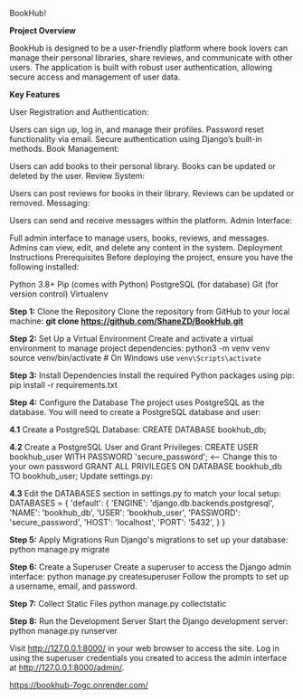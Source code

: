 BookHub!

**Project Overview**

BookHub is designed to be a user-friendly platform where book lovers can manage their personal libraries, share reviews, and communicate with other users. The application is built with robust user authentication, allowing secure access and management of user data.

**Key Features**

User Registration and Authentication:

Users can sign up, log in, and manage their profiles.
Password reset functionality via email.
Secure authentication using Django’s built-in methods.
Book Management:

Users can add books to their personal library.
Books can be updated or deleted by the user.
Review System:

Users can post reviews for books in their library.
Reviews can be updated or removed.
Messaging:

Users can send and receive messages within the platform.
Admin Interface:

Full admin interface to manage users, books, reviews, and messages.
Admins can view, edit, and delete any content in the system.
Deployment Instructions
Prerequisites
Before deploying the project, ensure you have the following installed:

Python 3.8+
Pip (comes with Python)
PostgreSQL (for database)
Git (for version control)
Virtualenv 

**Step 1:**
Clone the Repository
Clone the repository from GitHub to your local machine:
**git clone https://github.com/ShaneZD/BookHub.git**

**Step 2:**
Set Up a Virtual Environment
Create and activate a virtual environment to manage project dependencies:
python3 -m venv venv
source venv/bin/activate  # On Windows use `venv\Scripts\activate`

**Step 3:** Install Dependencies
Install the required Python packages using pip:
pip install -r requirements.txt

**Step 4:** Configure the Database
The project uses PostgreSQL as the database. You will need to create a PostgreSQL database and user:

**4.1** Create a PostgreSQL Database:
CREATE DATABASE bookhub_db;

**4.2** Create a PostgreSQL User and Grant Privileges:
CREATE USER bookhub_user WITH PASSWORD 'secure_password'; <-- Change this to your own password
GRANT ALL PRIVILEGES ON DATABASE bookhub_db TO bookhub_user;
Update settings.py:

**4.3** Edit the DATABASES section in settings.py to match your local setup:
DATABASES = {
    'default': {
        'ENGINE': 'django.db.backends.postgresql',
        'NAME': 'bookhub_db',
        'USER': 'bookhub_user',
        'PASSWORD': 'secure_password',
        'HOST': 'localhost',
        'PORT': '5432',
    }
}

**Step 5:** Apply Migrations
Run Django's migrations to set up your database:
python manage.py migrate


**Step 6:** Create a Superuser
Create a superuser to access the Django admin interface:
python manage.py createsuperuser
Follow the prompts to set up a username, email, and password.

**Step 7:** Collect Static Files
python manage.py collectstatic

**Step 8:** Run the Development Server
Start the Django development server:
python manage.py runserver

Visit http://127.0.0.1:8000/ in your web browser to access the site. Log in using the superuser credentials you created to access the admin interface at http://127.0.0.1:8000/admin/.

https://bookhub-7ogc.onrender.com/
